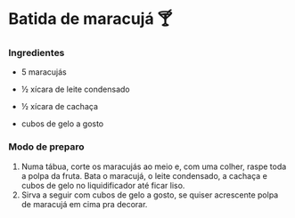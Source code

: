 # Batida de maracujá :cocktail:

### Ingredientes

- 5 maracujás

- ½ xícara de leite condensado
- ½ xícara de cachaça
- cubos de gelo a gosto

### Modo de preparo

1. Numa tábua, corte os maracujás ao meio e, com uma colher, raspe toda a polpa da fruta. Bata o maracujá, o leite condensado, a cachaça e cubos de gelo no liquidificador até ficar liso.
2. Sirva a seguir com cubos de gelo a gosto, se quiser acrescente polpa de maracujá em cima pra decorar. 
